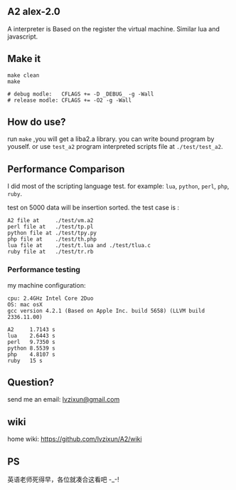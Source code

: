 
## A2 alex-2.0
A interpreter is Based on the register the virtual machine. Similar lua and javascript. 

## Make it
```
make clean
make

# debug modle:   CFLAGS += -D _DEBUG_ -g -Wall   
# release modle: CFLAGS += -O2 -g -Wall   
```

## How do use?
run `make` ,you will get a liba2.a library. you can write bound program by youself. or use `test_a2` program interpreted scripts file at `./test/test_a2`.

## Performance Comparison
I did most of the scripting language test. for example: `lua`, `python`, `perl`, `php`, `ruby`.  

test on 5000 data will be insertion sorted. the test case is :
```
A2 file at     ./test/vm.a2
perl file at   ./test/tp.pl
python file at ./test/tpy.py
php file at    ./test/th.php
lua file at    ./test/t.lua and ./test/tlua.c
ruby file at   ./test/tr.rb
```
### Performance testing
my machine configuration: 

```
cpu: 2.4GHz Intel Core 2Duo 
OS: mac osX 
gcc version 4.2.1 (Based on Apple Inc. build 5658) (LLVM build 2336.11.00)
```

```
A2     1.7143 s
lua    2.6443 s
perl   9.7350 s
python 8.5539 s
php    4.8107 s
ruby   15 s
```

## Question?
send me an email: lvzixun@gmail.com

## wiki
home wiki: https://github.com/lvzixun/A2/wiki

## PS
英语老师死得早，各位就凑合这看吧  -_-!
